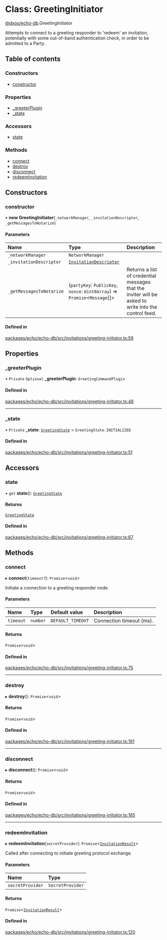 # Class: GreetingInitiator

[@dxos/echo-db](../modules/dxos_echo_db.md).GreetingInitiator

Attempts to connect to a greeting responder to 'redeem' an invitation, potentially with some out-of-band
authentication check, in order to be admitted to a Party.

## Table of contents

### Constructors

- [constructor](dxos_echo_db.GreetingInitiator.md#constructor)

### Properties

- [\_greeterPlugin](dxos_echo_db.GreetingInitiator.md#_greeterplugin)
- [\_state](dxos_echo_db.GreetingInitiator.md#_state)

### Accessors

- [state](dxos_echo_db.GreetingInitiator.md#state)

### Methods

- [connect](dxos_echo_db.GreetingInitiator.md#connect)
- [destroy](dxos_echo_db.GreetingInitiator.md#destroy)
- [disconnect](dxos_echo_db.GreetingInitiator.md#disconnect)
- [redeemInvitation](dxos_echo_db.GreetingInitiator.md#redeeminvitation)

## Constructors

### constructor

• **new GreetingInitiator**(`_networkManager`, `_invitationDescriptor`, `_getMessagesToNotarize`)

#### Parameters

| Name | Type | Description |
| :------ | :------ | :------ |
| `_networkManager` | `NetworkManager` |  |
| `_invitationDescriptor` | [`InvitationDescriptor`](dxos_echo_db.InvitationDescriptor.md) |  |
| `_getMessagesToNotarize` | (`partyKey`: `PublicKey`, `nonce`: `Uint8Array`) => `Promise`<`Message`[]\> | Returns a list of credential messages that the inviter will be asked to write into the control feed. |

#### Defined in

[packages/echo/echo-db/src/invitations/greeting-initiator.ts:59](https://github.com/dxos/dxos/blob/e3b936721/packages/echo/echo-db/src/invitations/greeting-initiator.ts#L59)

## Properties

### \_greeterPlugin

• `Private` `Optional` **\_greeterPlugin**: `GreetingCommandPlugin`

#### Defined in

[packages/echo/echo-db/src/invitations/greeting-initiator.ts:48](https://github.com/dxos/dxos/blob/e3b936721/packages/echo/echo-db/src/invitations/greeting-initiator.ts#L48)

___

### \_state

• `Private` **\_state**: [`GreetingState`](../enums/dxos_echo_db.GreetingState.md) = `GreetingState.INITIALIZED`

#### Defined in

[packages/echo/echo-db/src/invitations/greeting-initiator.ts:51](https://github.com/dxos/dxos/blob/e3b936721/packages/echo/echo-db/src/invitations/greeting-initiator.ts#L51)

## Accessors

### state

• `get` **state**(): [`GreetingState`](../enums/dxos_echo_db.GreetingState.md)

#### Returns

[`GreetingState`](../enums/dxos_echo_db.GreetingState.md)

#### Defined in

[packages/echo/echo-db/src/invitations/greeting-initiator.ts:67](https://github.com/dxos/dxos/blob/e3b936721/packages/echo/echo-db/src/invitations/greeting-initiator.ts#L67)

## Methods

### connect

▸ **connect**(`timeout?`): `Promise`<`void`\>

Initiate a connection to a greeting responder node.

#### Parameters

| Name | Type | Default value | Description |
| :------ | :------ | :------ | :------ |
| `timeout` | `number` | `DEFAULT_TIMEOUT` | Connection timeout (ms). |

#### Returns

`Promise`<`void`\>

#### Defined in

[packages/echo/echo-db/src/invitations/greeting-initiator.ts:75](https://github.com/dxos/dxos/blob/e3b936721/packages/echo/echo-db/src/invitations/greeting-initiator.ts#L75)

___

### destroy

▸ **destroy**(): `Promise`<`void`\>

#### Returns

`Promise`<`void`\>

#### Defined in

[packages/echo/echo-db/src/invitations/greeting-initiator.ts:191](https://github.com/dxos/dxos/blob/e3b936721/packages/echo/echo-db/src/invitations/greeting-initiator.ts#L191)

___

### disconnect

▸ **disconnect**(): `Promise`<`void`\>

#### Returns

`Promise`<`void`\>

#### Defined in

[packages/echo/echo-db/src/invitations/greeting-initiator.ts:185](https://github.com/dxos/dxos/blob/e3b936721/packages/echo/echo-db/src/invitations/greeting-initiator.ts#L185)

___

### redeemInvitation

▸ **redeemInvitation**(`secretProvider`): `Promise`<[`InvitationResult`](../interfaces/dxos_echo_db.InvitationResult.md)\>

Called after connecting to initiate greeting protocol exchange.

#### Parameters

| Name | Type |
| :------ | :------ |
| `secretProvider` | `SecretProvider` |

#### Returns

`Promise`<[`InvitationResult`](../interfaces/dxos_echo_db.InvitationResult.md)\>

#### Defined in

[packages/echo/echo-db/src/invitations/greeting-initiator.ts:120](https://github.com/dxos/dxos/blob/e3b936721/packages/echo/echo-db/src/invitations/greeting-initiator.ts#L120)

